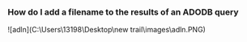 ### How do I add a filename to the results of an ADODB query

![adln](C:\Users\13198\Desktop\new trail\images\adln.PNG)
